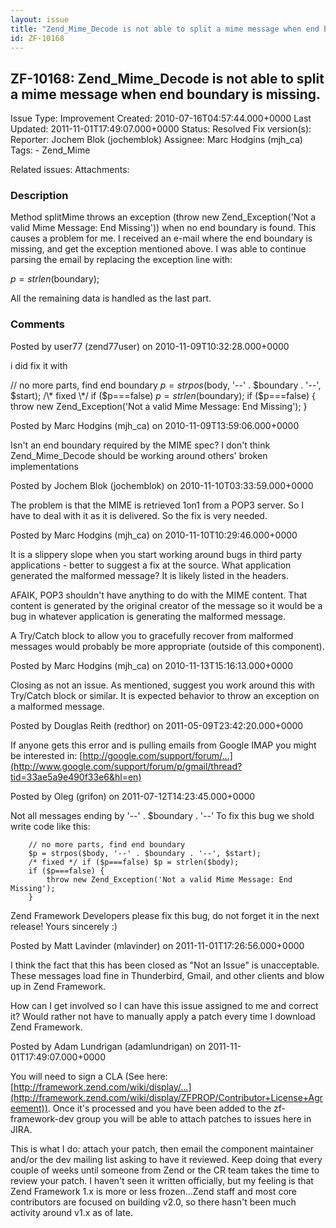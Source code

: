 ```yaml
---
layout: issue
title: "Zend_Mime_Decode is not able to split a mime message when end boundary is missing."
id: ZF-10168
---
```


ZF-10168: Zend\_Mime\_Decode is not able to split a mime message when end boundary is missing.
----------------------------------------------------------------------------------------------

 Issue Type: Improvement Created: 2010-07-16T04:57:44.000+0000 Last Updated: 2011-11-01T17:49:07.000+0000 Status: Resolved Fix version(s): 
 Reporter:  Jochem Blok (jochemblok)  Assignee:  Marc Hodgins (mjh\_ca)  Tags: - Zend\_Mime
 
 Related issues: 
 Attachments: 
### Description

Method splitMime throws an exception (throw new Zend\_Exception('Not a valid Mime Message: End Missing')) when no end boundary is found. This causes a problem for me. I received an e-mail where the end boundary is missing, and get the exception mentioned above. I was able to continue parsing the email by replacing the exception line with:

$p = strlen($boundary);

All the remaining data is handled as the last part.

 

 

### Comments

Posted by user77 (zend77user) on 2010-11-09T10:32:28.000+0000

i did fix it with

// no more parts, find end boundary $p = strpos($body, '--' . $boundary . '--', $start); /\* fixed \*/ if ($p===false) $p = strlen($boundary); if ($p===false) { throw new Zend\_Exception('Not a valid Mime Message: End Missing'); }

 

 

Posted by Marc Hodgins (mjh\_ca) on 2010-11-09T13:59:06.000+0000

Isn't an end boundary required by the MIME spec? I don't think Zend\_Mime\_Decode should be working around others' broken implementations

 

 

Posted by Jochem Blok (jochemblok) on 2010-11-10T03:33:59.000+0000

The problem is that the MIME is retrieved 1on1 from a POP3 server. So I have to deal with it as it is delivered. So the fix is very needed.

 

 

Posted by Marc Hodgins (mjh\_ca) on 2010-11-10T10:29:46.000+0000

It is a slippery slope when you start working around bugs in third party applications - better to suggest a fix at the source. What application generated the malformed message? It is likely listed in the headers.

AFAIK, POP3 shouldn't have anything to do with the MIME content. That content is generated by the original creator of the message so it would be a bug in whatever application is generating the malformed message.

A Try/Catch block to allow you to gracefully recover from malformed messages would probably be more appropriate (outside of this component).

 

 

Posted by Marc Hodgins (mjh\_ca) on 2010-11-13T15:16:13.000+0000

Closing as not an issue. As mentioned, suggest you work around this with Try/Catch block or similar. It is expected behavior to throw an exception on a malformed message.

 

 

Posted by Douglas Reith (redthor) on 2011-05-09T23:42:20.000+0000

If anyone gets this error and is pulling emails from Google IMAP you might be interested in: [http://google.com/support/forum/…](http://www.google.com/support/forum/p/gmail/thread?tid=33ae5a9e490f33e6&hl=en)

 

 

Posted by Oleg (grifon) on 2011-07-12T14:23:45.000+0000

Not all messages ending by '--' . $boundary . '--' To fix this bug we shold write code like this:

 
        // no more parts, find end boundary
        $p = strpos($body, '--' . $boundary . '--', $start);
        /* fixed */ if ($p===false) $p = strlen($body);
        if ($p===false) {
            throw new Zend_Exception('Not a valid Mime Message: End Missing');
        }


Zend Framework Developers please fix this bug, do not forget it in the next release! Yours sincerely :)

 

 

Posted by Matt Lavinder (mlavinder) on 2011-11-01T17:26:56.000+0000

I think the fact that this has been closed as "Not an Issue" is unacceptable. These messages load fine in Thunderbird, Gmail, and other clients and blow up in Zend Framework.

How can I get involved so I can have this issue assigned to me and correct it? Would rather not have to manually apply a patch every time I download Zend Framework.

 

 

Posted by Adam Lundrigan (adamlundrigan) on 2011-11-01T17:49:07.000+0000

You will need to sign a CLA (See here: [http://framework.zend.com/wiki/display/…](http://framework.zend.com/wiki/display/ZFPROP/Contributor+License+Agreement)). Once it's processed and you have been added to the zf-framework-dev group you will be able to attach patches to issues here in JIRA.

This is what I do: attach your patch, then email the component maintainer and/or the dev mailing list asking to have it reviewed. Keep doing that every couple of weeks until someone from Zend or the CR team takes the time to review your patch. I haven't seen it written officially, but my feeling is that Zend Framework 1.x is more or less frozen...Zend staff and most core contributors are focused on building v2.0, so there hasn't been much activity around v1.x as of late.

 

 
